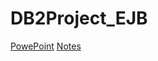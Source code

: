 # DB2Project_EJB

[PowePoint](https://polimi365-my.sharepoint.com/:p:/g/personal/10571388_polimi_it/EdtMxlvnDYRJiX_VvezjE9oBq_vkW7QW5M1ELlC21L-Ltg?e=anReNU)
[Notes](https://polimi365-my.sharepoint.com/:w:/g/personal/10571388_polimi_it/EYHHs4oWqHBDnTHvy_4QgJgBoqfQNp6kY-GEVFslPEFKVg?e=McESkg)
